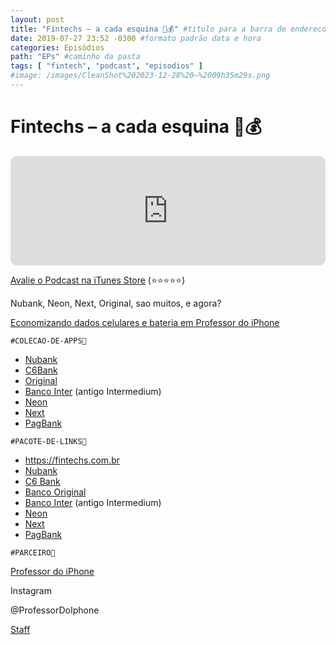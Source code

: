 ```yaml
---
layout: post
title: "Fintechs – a cada esquina 💸💰" #titulo para a barra de enderecos
date: 2019-07-27 23:52 -0300 #formato padrão data e hora
categories: Episódios
path: "EPs" #caminho da pasta
tags: [ "fintech", "podcast", "episodios" ]
#image: /images/CleanShot%202023-12-28%20—%2009h35m29s.png
---
```


# Fintechs – a cada esquina 💸💰

<iframe allow="autoplay *; encrypted-media *; fullscreen *; clipboard-write" frameborder="0" height="175" style="width:100%;max-width:660px;overflow:hidden;border-radius:10px;" sandbox="allow-forms allow-popups allow-same-origin allow-scripts allow-storage-access-by-user-activation allow-top-navigation-by-user-activation" src="https://embed.podcasts.apple.com/us/podcast/podapps/id1434188907?i=1000445347896&theme=auto"></iframe>

[Avalie o Podcast na iTunes Store](https://apple.co/2vFBD0R)
(⭐️⭐️⭐️⭐️⭐️)

Nubank, Neon, Next, Original, sao muitos, e agora?

[Economizando dados celulares e bateria em Professor do iPhone](https://anon.to/q71kPv)


`#COLECAO-DE-APPS📲`

- [Nubank](https://apple.co/2JH2x03)
- [C6Bank](https://apple.co/2JH8gD3)
- [Original](https://apple.co/2M1z6HO)
- [Banco Inter](https://apple.co/2LZF1wZ) (antigo Intermedium)
- [Neon](https://apple.co/2M2WXHa)
- [Next](https://apple.co/2M3KfaW)
- [PagBank](https://apple.co/2M4s70v)

`#PACOTE-DE-LINKS🔗`

- https://fintechs.com.br
- [Nubank](https://Nubank.com.br)
- [C6 Bank](https://C6Bank.com.br)
- [Banco Original](https://Original.com.br)
- [Banco Inter](https://bancointer.com.br) (antigo Intermedium)
- [Neon](https://Neon.com.br)
- [Next](https://Next.me)
- [PagBank](https://anon.to/Wfr9L4)


`#PARCEIRO👥`

[Professor do iPhone](https://www.professordoiphone.com.br)

Instagram

@ProfessorDoIphone

[Staff](https://t.me/pdipstaff)